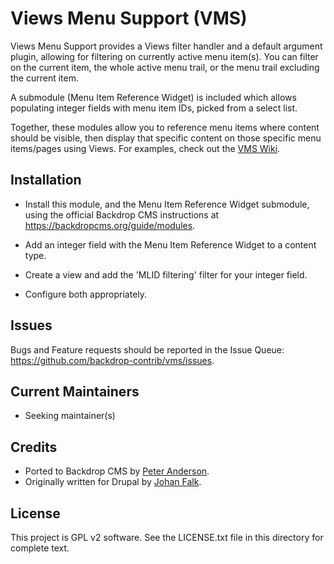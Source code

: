 Views Menu Support (VMS)
========================

Views Menu Support provides a Views filter handler and a default argument
plugin, allowing for filtering on currently active menu item(s). You can filter
on the current item, the whole active menu trail, or the menu trail excluding
the current item.

A submodule (Menu Item Reference Widget) is included which allows populating
integer fields with menu item IDs, picked from a select list.

Together, these modules allow you to reference menu items where content should
be visible, then display that specific content on those specific menu
items/pages using Views. For examples, check out the
[VMS Wiki](https://github.com/backdrop-contrib/vms/wiki/Example-setup).

Installation
------------

- Install this module, and the Menu Item Reference Widget submodule, using the
  official Backdrop CMS instructions at https://backdropcms.org/guide/modules.

- Add an integer field with the Menu Item Reference Widget to a content type.

- Create a view and add the 'MLID filtering' filter for your integer field.

- Configure both appropriately.

Issues
------

Bugs and Feature requests should be reported in the Issue Queue:
https://github.com/backdrop-contrib/vms/issues.

Current Maintainers
-------------------

- Seeking maintainer(s)

Credits
-------

- Ported to Backdrop CMS by [Peter Anderson](https://github.com/BWPanda).
- Originally written for Drupal by [Johan Falk](https://github.com/Itangalo).

License
-------

This project is GPL v2 software. See the LICENSE.txt file in this directory for
complete text.

